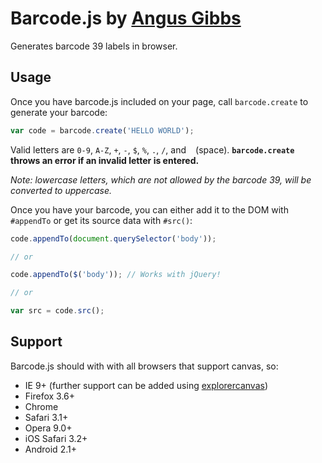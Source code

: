 # Barcode.js by [Angus Gibbs](http://angusgibbs.com)

Generates barcode 39 labels in browser.

## Usage

Once you have barcode.js included on your page, call `barcode.create` to generate your barcode:

```javascript
var code = barcode.create('HELLO WORLD');
```

Valid letters are `0-9`, `A-Z`, `+`, `-`, `$`, `%`, `.`, `/`, and ` ` (space). **`barcode.create` throws an error if an invalid letter is entered.**

*Note: lowercase letters, which are not allowed by the barcode 39, will be converted to uppercase.*

Once you have your barcode, you can either add it to the DOM with `#appendTo` or get its source data with `#src()`:

```javascript
code.appendTo(document.querySelector('body'));

// or

code.appendTo($('body')); // Works with jQuery!

// or

var src = code.src();
```

## Support

Barcode.js should with with all browsers that support canvas, so:

* IE 9+ (further support can be added using [explorercanvas](http://explorercanvas.googlecode.com))
* Firefox 3.6+
* Chrome
* Safari 3.1+
* Opera 9.0+
* iOS Safari 3.2+
* Android 2.1+